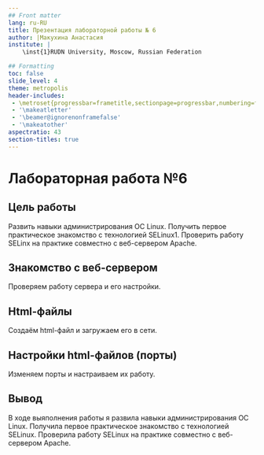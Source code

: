 ```yaml
---
## Front matter
lang: ru-RU
title: Презентация лабораторной работы № 6
author: |Макухина Анастасия
institute: |
	\inst{1}RUDN University, Moscow, Russian Federation

## Formatting
toc: false
slide_level: 4
theme: metropolis
header-includes: 
 - \metroset{progressbar=frametitle,sectionpage=progressbar,numbering=fraction}
 - '\makeatletter'
 - '\beamer@ignorenonframefalse'
 - '\makeatother'
aspectratio: 43
section-titles: true
---
```


# Лабораторная работа №6

## Цель работы

Развить навыки администрирования ОС Linux. Получить первое практическое знакомство с технологией SELinux1. Проверить работу SELinx на практике совместно с веб-сервером Apache.

## Знакомство с веб-сервером

Проверяем работу сервера и его настройки.

## Html-файлы

Создаём html-файл и загружаем его в сети.

## Настройки html-файлов (порты)

Изменяем порты и настраиваем их работу.

## Вывод

В ходе выяполнения работы я развила навыки администрирования ОС Linux. Получила первое практическое знакомство с технологией SELinux. Проверила работу SELinux на практике совместно с веб-сервером Apache.